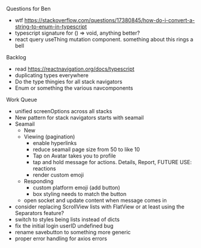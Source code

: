 Questions for Ben
* wtf https://stackoverflow.com/questions/17380845/how-do-i-convert-a-string-to-enum-in-typescript
* typescript signature for () => void, anything better?
* react query useThing mutation component. something about this rings a bell

Backlog
* read https://reactnavigation.org/docs/typescript
* duplicating types everywhere
* Do the type thingies for all stack navigators
* Enum or something the various navcomponents

Work Queue
* unified screenOptions across all stacks
* New pattern for stack navigators starts with seamail
* Seamail
  * New
  * Viewing (pagination)
    * enable hyperlinks
    * reduce seamail page size from 50 to like 10
    * Tap on Avatar takes you to profile
    * tap and hold message for actions. Details, Report, FUTURE USE: reactions
    * render custom emoji
  * Responding
    * custom platform emoji (add button)
    * box styling needs to match the button
  * open socket and update content when message comes in
* consider replacing ScrollView lists with FlatView or at least using the Separators feature?
* switch to styles being lists instead of dicts
* fix the initial login userID undefined bug
* rename savebutton to something more generic
* proper error handling for axios errors
